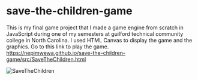 # save-the-children-game
This is my final game project that I made a game engine from scratch in JavaScript during one of my semesters at guilford technical community college in North Carolina. I used HTML Canvas to display the game and the graphics.
Go to this link to play the game. 
https://nepimwewa.github.io/save-the-children-game/src/SaveTheChildren.html

![SaveTheChildren](https://user-images.githubusercontent.com/17126294/192170651-4010bdc7-3948-4e84-b93d-7fa494596791.JPG)
